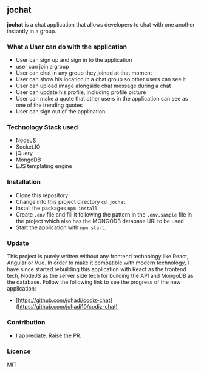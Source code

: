 ## jochat
 **jochat** is a chat application that allows developers to chat with one another instantly in a group.
### What a User can do with the application
- User can sign up and sign in to the application
- user can join a group
- User can chat in any group they joined at that moment
- User can show his location in a chat group so other users can see it
- User can upload image alongside chat message during a chat
- User can update his profile, including profile picture
- User can make a quote that other users in the application can see as one of the trending quotes
- User can sign out of the application

### Technology Stack used
- NodeJS
- Socket.IO
- jQuery
- MongoDB
- EJS templating engine
### Installation
- Clone this repository
- Change into this project directory `cd jochat`
- Install the packages `npm install`
- Create `.env` file and fill it following the pattern in the `.env.sample` file in the project which also has the MONGODB database URI to be used
- Start the application with `npm start`.

### Update
This project is purely written without any frontend technology like React, Angular or Vue.
In order to make it compatible with modern technology, I have since started rebuilding this application
with React as the frontend tech, NodeJS as the server side tech for building the API and MongoDB as the database.
Follow the following link to see the progress of the new application:
-  [https://github.com/johadi/codiz-chat](https://github.com/johadi10/codiz-chat)

### Contribution
- I appreciate. Raise the PR.
### Licence
MIT

 
